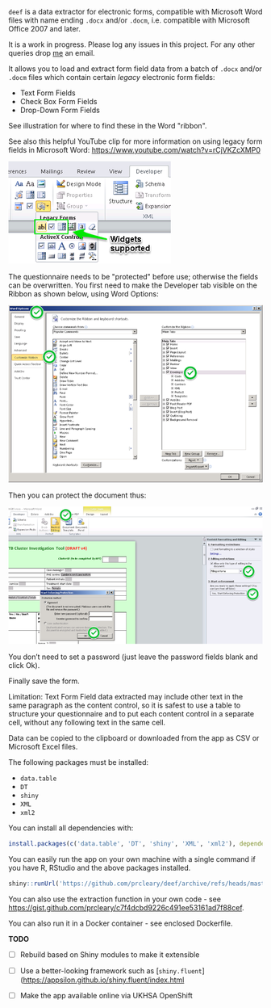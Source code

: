 `deef` is a data extractor for electronic forms, compatible with Microsoft Word 
files with name ending `.docx` and/or `.docm`, i.e. compatible with Microsoft Office 2007 and later.

It is a work in progress. Please log any issues in this project. For any other queries drop [me](mailto:paul.cleary@phe.gov.uk?Subject=deef) an email.

It allows you to load and extract form field data from a batch of `.docx` and/or `.docm` files 
which contain certain *legacy* electronic form fields:

- Text Form Fields 
- Check Box Form Fields
- Drop-Down Form Fields

See illustration for where to find these in the Word "ribbon". 

See also this helpful YouTube clip for more information on using legacy form fields in Microsoft Word: <https://www.youtube.com/watch?v=rCjVKZcXMP0>

![Compatible widgets](img/widgets.png)

The questionnaire needs to be "protected" before use; otherwise the fields can be overwritten. You first need to make the Developer tab visible on the Ribbon as shown below, using Word Options:

![Word options](img/protection.png)

Then you can protect the document thus: 

![Protecting the form](img/protection2.png)

You don’t need to set a password (just leave the password fields blank and click Ok). 

Finally save the form. 

Limitation: Text Form Field data extracted may include other text in the same paragraph as the content control, so it is safest to use a table to structure your questionnaire and to put each content control in a separate cell, without any following text in the same cell. 

Data can be copied to the clipboard or downloaded from the app as CSV or Microsoft Excel files. 

The following packages must be installed:

- `data.table`
- `DT`
- `shiny`
- `XML`
- `xml2`

You can install all dependencies with:

``` r
install.packages(c('data.table', 'DT', 'shiny', 'XML', 'xml2'), dependencies = TRUE)
```

You can easily run the app on your own machine with a single command if you have R, RStudio and the above packages installed.

``` r
shiny::runUrl('https://github.com/prcleary/deef/archive/refs/heads/master.zip')
```

You can also use the extraction function in your own code - see <https://gist.github.com/prcleary/c7f4dcbd9226c491ee53161ad7f88cef>.

You can also run it in a Docker container - see enclosed Dockerfile.

**TODO**

- [ ] Rebuild based on Shiny modules to make it extensible
- [ ] Use a better-looking framework such as [`shiny.fluent`](https://appsilon.github.io/shiny.fluent/index.html
- [ ] Make the app available online via UKHSA OpenShift

